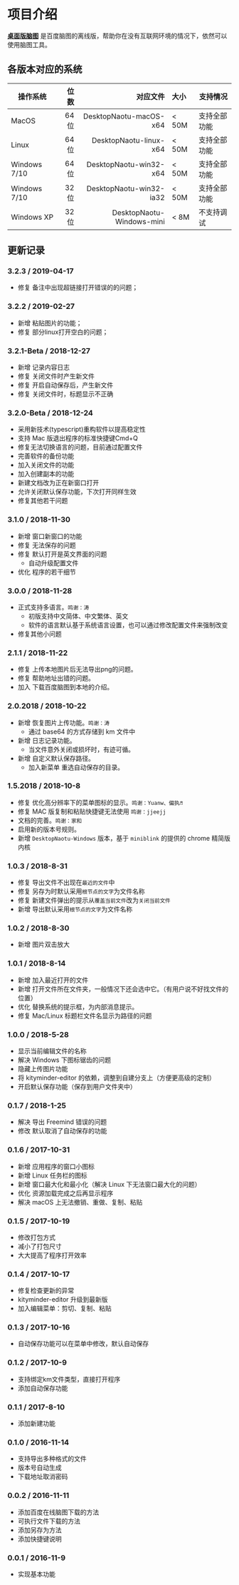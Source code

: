 # 项目介绍

[**桌面版脑图**](https://github.com/NaoTu/DesktopNaotu) 是百度脑图的离线版，帮助你在没有互联网环境的情况下，依然可以使用脑图工具。

## 各版本对应的系统

| 操作系统  | 位数    |  对应文件 |  大小  | 支持情况 |
| --------  | -----: | -----: | :----  | -- |
| MacOS | 64位 | DesktopNaotu-macOS-x64 | < 50M | 支持全部功能 |
| Linux | 64位 | DesktopNaotu-linux-x64 | < 50M | 支持全部功能 |
| Windows 7/10 | 64位 | DesktopNaotu-win32-x64 | < 50M | 支持全部功能 |
| Windows 7/10 | 32位 | DesktopNaotu-win32-ia32 | < 50M | 支持全部功能 |
| Windows XP  | 32位 | DesktopNaotu-Windows-mini | < 8M | 不支持调试 |

## 更新记录

### 3.2.3 / 2019-04-17

- 修复 备注中出现超链接打开错误的的问题；

### 3.2.2 / 2019-02-27

- 新增 粘贴图片的功能；
- 修复 部分linux打开空白的问题；

### 3.2.1-Beta / 2018-12-27

- 新增 记录内容日志
- 修复 关闭文件时产生新文件
- 修复 开启自动保存后，产生新文件
- 修复 关闭文件时，标题显示不正确

### 3.2.0-Beta / 2018-12-24

- 采用新技术(typescript)重构软件以提高稳定性
- 支持 Mac 版退出程序的标准快捷键Cmd+Q
- 修复无法切换语言的问题，目前通过配置文件
- 完善软件的备份功能
- 加入关闭文件的功能
- 加入创建副本的功能
- 新建文档改为正在新窗口打开
- 允许关闭默认保存功能，下次打开同样生效
- 修复其他若干问题

### 3.1.0 / 2018-11-30

- 新增 窗口新窗口的功能
- 修复 无法保存的问题
- 修复 默认打开是英文界面的问题
  - 自动升级配置文件
- 优化 程序的若干细节

### 3.0.0 / 2018-11-28

- 正式支持多语言。`鸣谢：涛`
  - 初版支持中文简体、中文繁体、英文
  - 软件的语言默认基于系统语言设置，也可以通过修改配置文件来强制改变
- 修复其他小问题

### 2.1.1 / 2018-11-22

- 修复 上传本地图片后无法导出png的问题。
- 修复 帮助地址出错的问题。
- 加入 下载百度脑图到本地的介绍。

### 2.0.2018 / 2018-10-22

- 新增 恢复图片上传功能。`鸣谢：涛`
  - 通过 base64 的方式存储到 km 文件中
- 新增 日志记录功能。
  - 当文件意外关闭或损坏时，有迹可循。
- 新增 自定义默认保存路径。
  - 加入新菜单 重选自动保存的目录。

### 1.5.2018 / 2018-10-8

- 修复 优化高分辨率下的菜单图标的显示。`鸣谢：Yuanw、偏执♬`
- 修复 MAC 版复制和粘贴快捷键无法使用 `鸣谢：jjeejj`
- 文档的完善。`鸣谢：家和`
- 启用新的版本号规则。
- 新增 `DesktopNaotu-Windows` 版本，基于 `miniblink` 的提供的 chrome 精简版内核

### 1.0.3 / 2018-8-31

- 修复 导出文件不出现在`最近的文件`中
- 修复 另存为时默认采用`根节点的文字`为文件名称
- 修复 新建文件弹出的提示从`覆盖当前文件`改为`关闭当前文件`
- 新增 导出默认采用`根节点的文字`为文件名称

### 1.0.2 / 2018-8-30

- 新增 图片双击放大

### 1.0.1 / 2018-8-14

- 新增 加入最近打开的文件
- 新增 打开文件所在文件夹，一般情况下还会选中它。（有用户说不好找文件的位置）
- 优化 替换系统的提示框，为内部消息提示。
- 修复 Mac/Linux 标题栏文件名显示为路径的问题

### 1.0.0 / 2018-5-28

- 显示当前编辑文件的名称
- 解决 Windows 下图标锯齿的问题
- 隐藏上传图片功能
- 将 kityminder-editor 的依赖，调整到自建分支上（方便更高级的定制）
- 开启默认保存功能（保存到用户文件夹中）

### 0.1.7 / 2018-1-25

- 解决 导出 Freemind 错误的问题
- 修改 默认取消了自动保存的功能

### 0.1.6 / 2017-10-31

- 新增 应用程序的窗口小图标
- 新增 Linux 任务栏的图标
- 新增 窗口最大化和最小化（解决 Linux 下无法窗口最大化的问题）
- 优化 资源加载完成之后再显示程序
- 解决 macOS 上无法撤销、重做、复制、粘贴

### 0.1.5 / 2017-10-19

- 修改打包方式
- 减小了打包尺寸
- 大大提高了程序打开效率

### 0.1.4 / 2017-10-17

- 修复检查更新的异常
- kityminder-editor 升级到最新版
- 加入编辑菜单：剪切、复制、粘贴

### 0.1.3 / 2017-10-16

- 自动保存功能可以在菜单中修改，默认自动保存

### 0.1.2 / 2017-10-9

- 支持绑定km文件类型，直接打开程序
- 添加自动保存功能

### 0.1.1 / 2017-8-10

- 添加新建功能

### 0.1.0 / 2016-11-14

- 支持导出多种格式的文件
- 版本号自动生成
- 下载地址取消密码

### 0.0.2 / 2016-11-11

- 添加百度在线脑图下载的方法
- 可执行文件下载的方法
- 添加另存为方法
- 添加快捷键说明

### 0.0.1 / 2016-11-9

- 实现基本功能